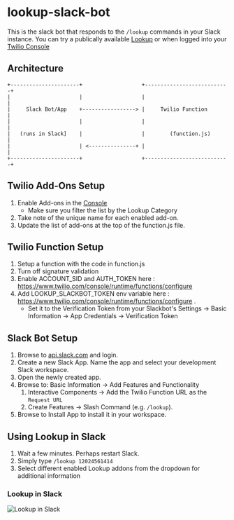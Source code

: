 # lookup-slack-bot

This is the slack bot that responds to the `/lookup` commands in your Slack instance.
You can try a publically available [Lookup](https://www.twilio.com/lookup) or when logged into your [Twilio Console](https://www.twilio.com/console/lookup)


## Architecture

```
+----------------------+                   +---------------------------+
|                      |                   |                           |
|     Slack Bot/App    +-----------------> |     Twilio Function       |
|                      |                   |                           |
|   (runs in Slack]    |                   |        (function.js)      |
|                      | <---------------+ |                           |
+----------------------+                   +---------------------------+
```

## Twilio Add-Ons Setup
1. Enable Add-ons in the [Console](twilio.com/console/lookup/add-ons)
    *  Make sure you filter the list by the Lookup Category
1. Take note of the unique name for each enabled add-on.
1. Update the list of add-ons at the top of the function.js file.

## Twilio Function Setup
1. Setup a function with the code in function.js
1. Turn off signature validation
1. Enable ACCOUNT_SID and AUTH_TOKEN here : https://www.twilio.com/console/runtime/functions/configure
1. Add LOOKUP_SLACKBOT_TOKEN env variable here : https://www.twilio.com/console/runtime/functions/configure . 
    * Set it to the Verification Token from your Slackbot's Settings -> Basic Information -> App Credentials -> Verification Token

## Slack Bot Setup
1. Browse to [api.slack.com](https://api.slack.com/) and login.
1. Create a new Slack App.   Name the app and select your development Slack workspace.
1. Open the newly created app.
1. Browse to:  Basic Information -> Add Features and Functionality 
    1. Interactive Components -> Add the Twilio Function URL as the `Request URL`
    1. Create Features -> Slash Command (e.g. `/lookup`).
1. Browse to Install App to install it in your workspace.

## Using Lookup in Slack
1. Wait a few minutes.  Perhaps restart Slack.
1. Simply type `/lookup 12024561414`
1. Select different enabled Lookup addons from the dropdown for additional information

### Lookup in Slack
![Lookup in Slack]()


